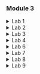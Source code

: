 ### Module 3

<details>
  <summary>Lab 1</summary>

  ```console
  nmap -sn -PR 10.10.10.3-254
  nmap -sn -PU 10.10.10.3-254
  nmap -sn -PE 10.10.10.3-254
  nmap -sn -PP 10.10.10.3-254
  nmap -sn -PM 10.10.10.3-254
  nmap -sn -PS 10.10.10.3-254
  nmap -sn -PA 10.10.10.3-254
  nmap -sn -PO 10.10.10.3-254
  ``` 
</details>

<details>
  <summary>Lab 2</summary>

  ```console
  nmap -sT -v 10.10.1.22
  nmap -sS -v 10.10.1.22
  nmap -sX -v 10.10.1.22
  nmap -sM -v 10.10.1.22
  nmap -sA -v 10.10.1.22
  nmap -sU -v 10.10.1.22
  nmap -sN -T4 -A -v 10.10.1.9
  nmap -sl -v
  nmap -sY -v
  nmap -sZ -v
  nmap -sV
  nmap -A (-O -sV -sC --traceroute)
  ```
</details>

<details>
  <summary>Lab 3</summary>

  ```console
  nmap -A 10.10.1.22
  nmap -O 10.10.1.22
  nmap --script smb-os-discovery.nse 10.10.1.22
  ```
</details>

<details>
  <summary>Lab 4</summary>

  ```console
  Task 1 windows
  ping www.certifiedhacker.com
  ping www.certifiedhacker.com -f -l 1500
  ping www.certifiedhacker.com -f -l 1300
  ping www.certifiedhacker.com -f -l 1473
  ping www.certifiedhacker.com -f -l 1472
  ping www.certifiedhacker.com -i 3
  ping www.certifiedhacker.com -i 2 -n 1
  ping www.certifiedhacker.com -i 3 -n 1
  ping www.certifiedhacker.com -i 4 -n 1
  ```
  ```console
  Task 2 Parrot
  cd Photon
  python3 photon.py -h
  python3 photon.py -u http://www.certifiedhacker.com

  python3 photon.py -u http://www.certifiedhacker.com -l 3 -t 200 --wayback
  ```
  ![Double-click external.txt]()
  ```console
  Task 3
  [Central Ops](https://centralops.net/co/)
  ```
  ```console
  Task 6 Parrot
  cd GRecon
  python3 grecon.py
  certifiedhacker.com
  ```
  ```console
  Task 7 Parrot
  cewl -d 2 -m 5 www.certifiedhacker.com
  cewl -w wordlist.txt -d 2 -m 5 www.certifiedhacker.com
  pluma wordlist.txt
  cewl --help
  ```
</details>

<details>
  <summary>Lab 6</summary>

  ```console
  [Whois Lookup](https://whois.domaintools.com)
  ```
</details>

<details>
  <summary>Lab 7</summary>

  ```console
  Task 1 windows
  nslookup
  set type=a
  www.certifiedhacker.com
  set type=cname
  certifiedhacker.com
  set type=a
  ns1.bluehost.com
  [nslookup](https://www.kloth.net/services/nslookup.php)
  ```
  ```console
  Task 2 Perrot
  [you get signal](https://www.yougetsignal.com)
  cd dnsrecon
  chmod +x ./dsnrecon.py
  ./dnsrecon.py -r 162.241.216.0-162.241.216.255
  ```
  ```console
  Task 3
  [SecurityTrails](https://securitytrails.com)
  ```
</details>

<details>
  <summary>Lab 8</summary>

  ```console
  Task 1
  [arin](https://www.arin.net/about/welcome/region)
  ```
  ```console
  Task 2 windows
  tracert www.certifiedhacker.com
  tracert /?
  tracert -h 5 www.certifiedhacker.com

  Perrot
  traceroute www.certifiedhacker.com
  ```
</details>

<details>
  <summary>Lab 9</summary>

  ```console
  Task 1 Perrot
  cd
  recon-ng
  help
  marketplace install all
  modules search
  workspaces
  workspaces create CEH
  workspaces list
  db insert domains
  show domains
  modules load brute
  modules load recon/domains-hosts/brute_hosts
  run

  back
  modules load recon/domains-hosts/bing_domain_web
  run

  modules load reverse_resolve
  modules load recon/hosts-hosts/reverse_resolve
  run
  show hosts
  back

  modules load reporting/html
  options set FILENAME /home/attacker/Desktop/results.html
  options set CREATOR Jason
  options set CUSTOMER Certifiedhacker Networks
  run
  打開桌面results.html

  cd
  recon-ng
  workspaces create reconnaissance
  modules load recon/domains-contacts/whois_pocs
  options set SOURCE facebook.com
  run
  back
  modules load recon/profiles-profiles/namechk
  options set SOURCE MarkZuckerberg
  run
  back
  modules load reporting/html
  options set FILENAME /home/attacker/Desktop/Reconnaissance.html
  options set CREATOR Jason
  options set CUSTOMER Mark Zuckerberg
  run
  打開桌面Reconnaissance.html

  cd
  recon-ng
  modules load recon/domains-hosts/hackertarget
  options set SOURCE certifiedhacker.com
  run
  ```
  ```console
  Task 2 Perrot
  sudo maltego
  ```
  ```console
  Task 3 Perrot
  cd
  domainfy -n eccouncil -t all
  searchfy -q "Tim Cook"
  ```
  ```console
  Task 5 Perrot
  cd BillCipher
  python3 billcipher.py
  website
  www.certifiedhacker.com
  1、4、6、8、9
  yes
  website
  www.certifiedhacker.com
  19
  yes
  ```
</details>
